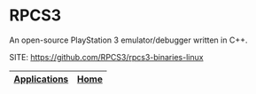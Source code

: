 # RPCS3
 
 An open-source PlayStation 3 emulator/debugger written in C++.
 
 SITE: https://github.com/RPCS3/rpcs3-binaries-linux

 | [Applications](https://portable-linux-apps.github.io/apps.html) | [Home](https://portable-linux-apps.github.io)
 | --- | --- |
